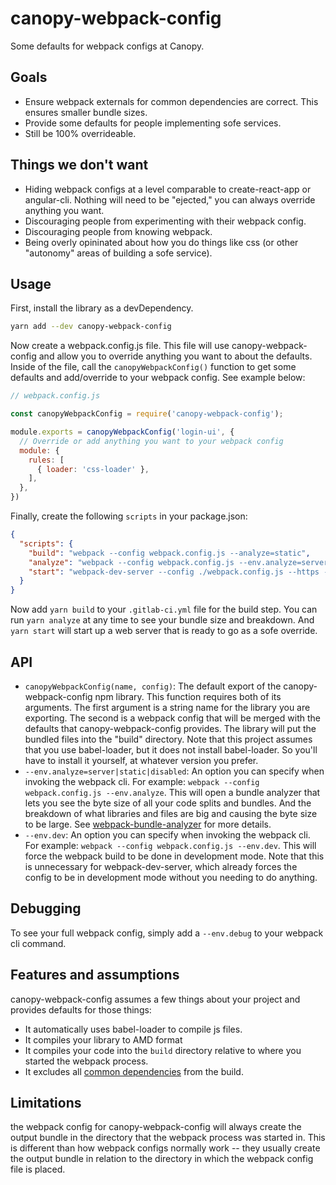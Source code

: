 # canopy-webpack-config
Some defaults for webpack configs at Canopy.

## Goals
- Ensure webpack externals for common dependencies are correct. This ensures smaller bundle sizes.
- Provide some defaults for people implementing sofe services.
- Still be 100% overrideable.

## Things we don't want
- Hiding webpack configs at a level comparable to create-react-app or angular-cli. Nothing will need to be "ejected," you can always override anything you want.
- Discouraging people from experimenting with their webpack config.
- Discouraging people from knowing webpack.
- Being overly opininated about how you do things like css (or other "autonomy" areas of building a sofe service).

## Usage
First, install the library as a devDependency.
```bash
yarn add --dev canopy-webpack-config
```

Now create a webpack.config.js file. This file will use canopy-webpack-config and allow you to override anything you want to about the defaults. Inside of the
file, call the `canopyWebpackConfig()` function to get some defaults and add/override to your webpack config. See example below:

```js
// webpack.config.js

const canopyWebpackConfig = require('canopy-webpack-config');

module.exports = canopyWebpackConfig('login-ui', {
  // Override or add anything you want to your webpack config
  module: {
    rules: [
      { loader: 'css-loader' },
    ],
  },
})
```

Finally, create the following `scripts` in your package.json:

```json
{
  "scripts": {
    "build": "webpack --config webpack.config.js --analyze=static",
    "analyze": "webpack --config webpack.config.js --env.analyze=server",
    "start": "webpack-dev-server --config ./webpack.config.js --https --disable-host-check --cert ~/.canopy-ssl/public.pem --key ~/.canopy-ssl/key.pem --port"
  }
}
```

Now add `yarn build` to your `.gitlab-ci.yml` file for the build step. You can run `yarn analyze` at any time to see your bundle size and breakdown. And `yarn start`
will start up a web server that is ready to go as a sofe override.

## API
- `canopyWebpackConfig(name, config)`: The default export of the canopy-webpack-config npm library. This function requires both of its arguments.
  The first argument is a string name for the library you are exporting. The second is a webpack config that will be merged with the defaults that
  canopy-webpack-config provides. The library will put the bundled files into the "build" directory. Note that this project assumes that you use
  babel-loader, but it does not install babel-loader. So you'll have to install it yourself, at whatever version you prefer.
- `--env.analyze=server|static|disabled`: An option you can specify when invoking the webpack cli. For example: `webpack --config webpack.config.js --env.analyze`. This will open
  a bundle analyzer that lets you see the byte size of all your code splits and bundles. And the breakdown of what libraries and files are big and causing the
  byte size to be large. See [webpack-bundle-analyzer](https://github.com/webpack-contrib/webpack-bundle-analyzer#options-for-plugin) for more details.
- `--env.dev`: An option you can specify when invoking the webpack cli. For example: `webpack --config webpack.config.js --env.dev`. This will force the webpack
  build to be done in development mode. Note that this is unnecessary for webpack-dev-server, which already forces the config to be in development mode without you
  needing to do anything.

## Debugging
To see your full webpack config, simply add a `--env.debug` to your webpack cli command.

## Features and assumptions
canopy-webpack-config assumes a few things about your project and provides defaults for those things:
- It automatically uses babel-loader to compile js files.
- It compiles your library to AMD format
- It compiles your code into the `build` directory relative to where you started the webpack process.
- It excludes all [common dependencies](git@code.canopy.ninja:front-end/gold/common-dependencies.git) from the build.

## Limitations
the webpack config for canopy-webpack-config will always create the output bundle in the directory that the webpack process was started in. This
is different than how webpack configs normally work -- they usually create the output bundle in relation to the directory in which the webpack config
file is placed.
